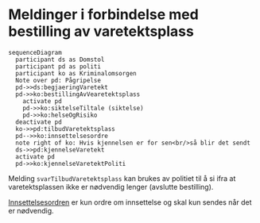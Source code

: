 # Meldinger i forbindelse med bestilling av varetektsplass

```mermaid
sequenceDiagram
  participant ds as Domstol
  participant pd as politi
  participant ko as Kriminalomsorgen
  Note over pd: Pågripelse
  pd->>ds:begjaeringVaretekt
  pd->>ko:bestillingAvVearetektsplass
    activate pd
    pd->>ko:siktelseTiltale (siktelse)
    pd->>ko:helseOgRisiko
  deactivate pd
  ko->>pd:tilbudVaretektsplass
  pd-->>ko:innsettelsesordre
  note right of ko: Hvis kjennelsen er for sen<br/>så blir det sendt
  ds->>pd:kjennelseVaretekt
  activate pd
  pd->>ko:kjennelseVaretektPoliti
```
Melding `svarTilbudVaretektsplass` kan brukes av politiet til å si ifra at varetektsplassen ikke er nødvendig lenger (avslutte bestilling).

[Innsettelsesordren](../innsettelsesordre/readme.md) er kun ordre om innsettelse og skal kun sendes når det er nødvendig.

